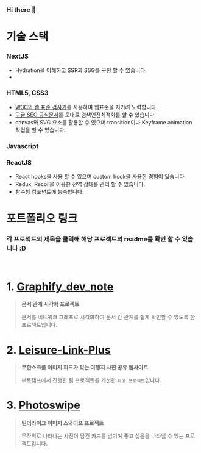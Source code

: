 ### Hi there 👋

# 기술 스택
### NextJS 
- Hydration을 이해하고 SSR과 SSG를 구현 할 수 있습니다.
- 

### HTML5, CSS3
- [W3C의 웹 표준 검사기](https://validator.w3.org/)를 사용하여 웹표준을 지키려 노력합니다.
- [구글 SEO 공식문서](https://developers.google.com/search/docs/fundamentals/seo-starter-guide?hl=ko)를 토대로 검색엔진최적화를 할 수 있습니다.
- canvas와 SVG 요소를 활용할 수 있으며 transition이나 Keyframe animation 작업을 할 수 있습니다.
  
### Javascript

### ReactJS
- React hooks을 사용 할 수 있으며 custom hook을 사용한 경험이 있습니다.
- Redux, Recoil을 이용한 전역 상태를 관리 할 수 있습니다.
- 함수형 컴포넌트에 능숙합니다.


# 포트폴리오 링크
### 각 프로젝트의 **제목**을 클릭해 해당 프로젝트의 **readme**를 확인 할 수 있습니다 :D

<br/>

# 1. [Graphify_dev_note](https://github.com/toa-web-dev/Graphify_dev_note)

> **문서 관계 시각화 프로젝트**
>
> 문서를 네트워크 그래프로 시각화하여 문서 간 관계를 쉽게 확인할 수 있도록 한 프로젝트입니다.
    
# 2. [Leisure-Link-Plus](https://github.com/toa-web-dev/Leisure-Link-Plus)

> **무한스크롤 이미지 피드가 있는 여행지 사진 공유 웹사이트**
>
> 부트캠프에서 진행한 팀 프로젝트를 개선한 `회고 프로젝트`입니다.
  
# 3. [Photoswipe](https://github.com/toa-web-dev/Photoswipe)

> **틴더라이크 이미지 스와이프 프로젝트** 
>
> 무작위로 나타나는 사진이 담긴 카드를 넘기며 좋고 싫음을 나타낼 수 있는 프로젝트입니다.

<!--
**toa-web-dev/toa-web-dev** is a ✨ _special_ ✨ repository because its `README.md` (this file) appears on your GitHub profile.

Here are some ideas to get you started:

- 🔭 I’m currently working on ...
- 🌱 I’m currently learning ...
- 👯 I’m looking to collaborate on ...
- 🤔 I’m looking for help with ...
- 💬 Ask me about ...
- 📫 How to reach me: ...
- 😄 Pronouns: ...
- ⚡ Fun fact: ...
-->
